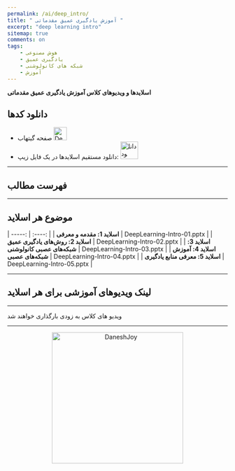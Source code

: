 ```yaml
---
permalink: /ai/deep_intro/
title: " آموزش یادگیری عمیق مقدماتی "
excerpt: "deep learning intro"
sitemap: true
comments: on
tags:
    - هوش مصنوعی
    - یادگیری عمیق
    - شبکه های کانولوشنی
    - آموزش
---
```


**اسلایدها و ویدیوهای کلاس آموزش یادگیری عمیق مقدماتی**

## دانلود کدها
- صفحه گیتهاب  <a  href="http://github.com/DaneshJoy/DeepLearning_Intro" target="_blank"><img src="{{ '/assets/images/github.png' | relative_url }}" width="30px" title="DeepLearning_Intro on Github" alt="DeepLearning_Intro on Github"></a><br/>
- دانلود مستقیم اسلایدها در یک فایل زیپ: <a  href="https://github.com/DaneshJoy/DeepLearning_Intro/archive/master.zip"><img src="{{ '/assets/images/download.png' | relative_url }}" width="40px" title="دانلود" alt="دانلود"></a><br/>

-------------------------------------
## فهرست مطالب
-------------------------------------

## موضوع هر اسلاید

| -----: | :----: |
| **اسلاید 1: مقدمه و معرفی** | DeepLearning-Intro-01.pptx |
| **اسلاید 2: روش‌های یادگیری عمیق** | DeepLearning-Intro-02.pptx |
| **اسلاید 3: شبکه‌های عصبی کانولوشنی** | DeepLearning-Intro-03.pptx |
| **اسلاید 4: آموزش شبکه‌های عصبی** | DeepLearning-Intro-04.pptx |
| **اسلاید 5: معرفی منابع یادگیری** | DeepLearning-Intro-05.pptx |

-------------------------------------

## لینک ویدیوهای آموزشی برای هر اسلاید

-------------------------------------

ویدیو های کلاس به زودی بارگذاری خواهند شد

-------------------------------------

<p align="center">
  <a href="https://daneshjoy.ir">
    <img src="{{ '/assets/images/DaneshJoy.png' | relative_url }}" width="300px" title="DaneshJoy" alt="DaneshJoy"> 
  </a>
</p>

<div class="well">
<div class="rw-ui-container"></div>
</div>

